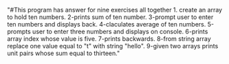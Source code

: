 "#This program has answer for nine exercises all together 1. create an array to hold ten numbers. 2-prints sum of ten number. 3-prompt user to enter ten numbers and displays back. 4-claculates average of ten numbers. 5-prompts user to enter three numbers and displays on console. 6-prints array index whose value is five. 7-prints backwards. 8-from string array replace one value equal to "t" with string "hello". 9-given two arrays prints unit pairs whose sum equal to thirteen."  
